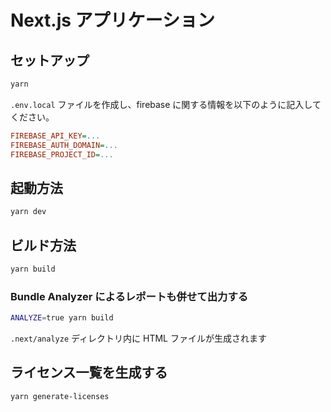 # Next.js アプリケーション

## セットアップ

```bash
yarn
```

`.env.local` ファイルを作成し、firebase に関する情報を以下のように記入してください。

```ini
FIREBASE_API_KEY=...
FIREBASE_AUTH_DOMAIN=...
FIREBASE_PROJECT_ID=...
```

## 起動方法

```bash
yarn dev
```

## ビルド方法

```bash
yarn build
```

### Bundle Analyzer によるレポートも併せて出力する

```bash
ANALYZE=true yarn build
```

`.next/analyze` ディレクトリ内に HTML ファイルが生成されます

## ライセンス一覧を生成する

```bash
yarn generate-licenses
```

